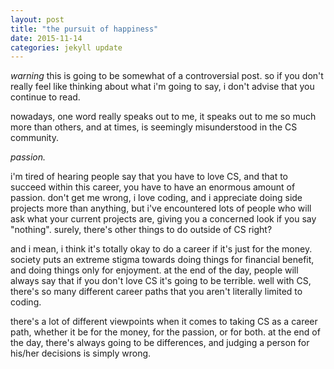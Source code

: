 ```yaml
---
layout: post
title: "the pursuit of happiness"
date: 2015-11-14
categories: jekyll update
---
```



*warning* this is going to be somewhat of a controversial post. so if you don't really feel like thinking about what i'm going to say, i don't advise that you continue to read. 

nowadays, one word really speaks out to me, it speaks out to me so much more than others, and at times, is seemingly misunderstood in the CS community. 

*passion.*

i'm tired of hearing people say that you have to love CS, and that to succeed within this career, you have to have an enormous amount of passion. don't get me wrong, i love coding, and i appreciate doing side projects more than anything, but i've encountered lots of people who will ask what your current projects are, giving you a concerned look if you say "nothing". surely, there's other things to do outside of CS right? 

and i mean, i think it's totally okay to do a career if it's just for the money. society puts an extreme stigma towards doing things for financial benefit, and doing things only for enjoyment. at the end of the day, people will always say that if you don't love CS it's going to be terrible. well with CS, there's so many different career paths that you aren't literally limited to coding.

there's a lot of different viewpoints when it comes to taking CS as a career path, whether it be for the money, for the passion, or for both. at the end of the day, there's always going to be differences, and judging a person for his/her decisions is simply wrong.  
